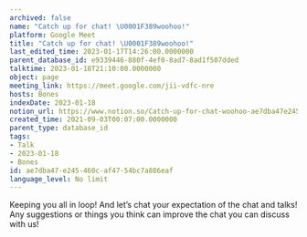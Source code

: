 ```yaml
---
archived: false
name: "Catch up for chat! \U0001F389woohoo!"
platform: Google Meet
title: "Catch up for chat! \U0001F389woohoo!"
last_edited_time: 2023-01-17T14:26:00.0000000
parent_database_id: e9339446-880f-4ef0-8ad7-8ad1f507dded
talktime: 2023-01-18T21:10:00.0000000
object: page
meeting_link: https://meet.google.com/jii-vdfc-nre
hosts: Bones
indexDate: 2023-01-18
notion_url: https://www.notion.so/Catch-up-for-chat-woohoo-ae7dba47e245460caf4754bc7a886eaf
created_time: 2021-09-03T00:07:00.0000000
parent_type: database_id
tags:
- Talk
- 2023-01-18
- Bones
id: ae7dba47-e245-460c-af47-54bc7a886eaf
language_level: No limit
---
```


Keeping you all in loop! And let’s chat your expectation of the chat and talks!
Any suggestions or things you think can improve the chat you can discuss with us!





